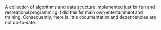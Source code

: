 A collection of algorithms and data structure implemented just for fun and recreational programming.
I did this for main own entertainment and training. Consequently, there is little documentation and dependencies are not up-to-date.

